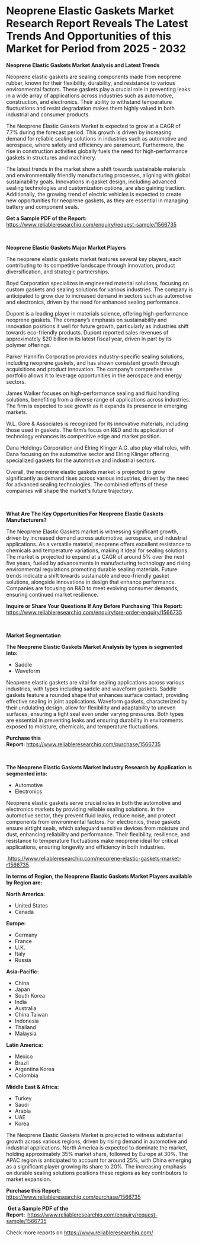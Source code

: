 <p><h1>Neoprene Elastic Gaskets Market Research Report Reveals The Latest Trends And Opportunities of this Market for Period from 2025 - 2032</h1></p><p><strong>Neoprene Elastic Gaskets Market Analysis and Latest Trends</strong></p>
<p><p>Neoprene elastic gaskets are sealing components made from neoprene rubber, known for their flexibility, durability, and resistance to various environmental factors. These gaskets play a crucial role in preventing leaks in a wide array of applications across industries such as automotive, construction, and electronics. Their ability to withstand temperature fluctuations and resist degradation makes them highly valued in both industrial and consumer products.</p><p>The Neoprene Elastic Gaskets Market is expected to grow at a CAGR of 7.7% during the forecast period. This growth is driven by increasing demand for reliable sealing solutions in industries such as automotive and aerospace, where safety and efficiency are paramount. Furthermore, the rise in construction activities globally fuels the need for high-performance gaskets in structures and machinery.</p><p>The latest trends in the market show a shift towards sustainable materials and environmentally friendly manufacturing processes, aligning with global sustainability goals. Innovations in gasket design, including advanced sealing technologies and customization options, are also gaining traction. Additionally, the growing trend of electric vehicles is expected to create new opportunities for neoprene gaskets, as they are essential in managing battery and component seals.</p></p>
<p><strong>Get a Sample PDF of the Report:&nbsp;</strong> <a href="https://www.reliableresearchiq.com/enquiry/request-sample/1566735?utm_campaign=3318&utm_medium=2&utm_source=Github&utm_content=ia&utm_term=22032025&utm_id=neoprene-elastic-gaskets">https://www.reliableresearchiq.com/enquiry/request-sample/1566735</a></p>
<p>&nbsp;</p>
<p><strong>Neoprene Elastic Gaskets Major Market Players</strong></p>
<p><p>The neoprene elastic gaskets market features several key players, each contributing to its competitive landscape through innovation, product diversification, and strategic partnerships.</p><p>Boyd Corporation specializes in engineered material solutions, focusing on custom gaskets and sealing solutions for various industries. The company is anticipated to grow due to increased demand in sectors such as automotive and electronics, driven by the need for enhanced sealing performance.</p><p>Dupont is a leading player in materials science, offering high-performance neoprene gaskets. The company’s emphasis on sustainability and innovation positions it well for future growth, particularly as industries shift towards eco-friendly products. Dupont reported sales revenues of approximately $20 billion in its latest fiscal year, driven in part by its polymer offerings.</p><p>Parker Hannifin Corporation provides industry-specific sealing solutions, including neoprene gaskets, and has shown consistent growth through acquisitions and product innovation. The company’s comprehensive portfolio allows it to leverage opportunities in the aerospace and energy sectors.</p><p>James Walker focuses on high-performance sealing and fluid handling solutions, benefiting from a diverse range of applications across industries. The firm is expected to see growth as it expands its presence in emerging markets.</p><p>W.L. Gore & Associates is recognized for its innovative materials, including those used in gaskets. The firm’s focus on R&D and its application of technology enhances its competitive edge and market position.</p><p>Dana Holdings Corporation and Elring Klinger A.G. also play vital roles, with Dana focusing on the automotive sector and Elring Klinger offering specialized gaskets for the automotive and industrial sectors.</p><p>Overall, the neoprene elastic gaskets market is projected to grow significantly as demand rises across various industries, driven by the need for advanced sealing technologies. The combined efforts of these companies will shape the market's future trajectory.</p></p>
<p>&nbsp;</p>
<p><strong>What Are The Key Opportunities For Neoprene Elastic Gaskets Manufacturers?</strong></p>
<p><p>The Neoprene Elastic Gaskets market is witnessing significant growth, driven by increased demand across automotive, aerospace, and industrial applications. As a versatile material, neoprene offers excellent resistance to chemicals and temperature variations, making it ideal for sealing solutions. The market is projected to expand at a CAGR of around 5% over the next five years, fueled by advancements in manufacturing technology and rising environmental regulations promoting durable sealing materials. Future trends indicate a shift towards sustainable and eco-friendly gasket solutions, alongside innovations in design that enhance performance. Companies are focusing on R&D to meet evolving consumer demands, ensuring continued market resilience.</p></p>
<p><strong>Inquire or Share Your Questions If Any Before Purchasing This Report:</strong> <a href="https://www.reliableresearchiq.com/enquiry/pre-order-enquiry/1566735?utm_campaign=3318&utm_medium=2&utm_source=Github&utm_content=ia&utm_term=22032025&utm_id=neoprene-elastic-gaskets">https://www.reliableresearchiq.com/enquiry/pre-order-enquiry/1566735</a></p>
<p>&nbsp;</p>
<p><strong>Market Segmentation</strong></p>
<p><strong>The Neoprene Elastic Gaskets Market Analysis by types is segmented into:</strong></p>
<p><ul><li>Saddle</li><li>Waveform</li></ul></p>
<p><p>Neoprene elastic gaskets are vital for sealing applications across various industries, with types including saddle and waveform gaskets. Saddle gaskets feature a rounded shape that enhances surface contact, providing effective sealing in joint applications. Waveform gaskets, characterized by their undulating design, allow for flexibility and adaptability to uneven surfaces, ensuring a tight seal even under varying pressures. Both types are essential in preventing leaks and ensuring durability in environments exposed to moisture, chemicals, and temperature fluctuations.</p></p>
<p><strong>Purchase this Report:&nbsp;</strong><a href="https://www.reliableresearchiq.com/purchase/1566735?utm_campaign=3318&utm_medium=2&utm_source=Github&utm_content=ia&utm_term=22032025&utm_id=neoprene-elastic-gaskets">https://www.reliableresearchiq.com/purchase/1566735</a></p>
<p>&nbsp;</p>
<p><strong>The Neoprene Elastic Gaskets Market Industry Research by Application is segmented into:</strong></p>
<p><ul><li>Automotive</li><li>Electronics</li></ul></p>
<p><p>Neoprene elastic gaskets serve crucial roles in both the automotive and electronics markets by providing reliable sealing solutions. In the automotive sector, they prevent fluid leaks, reduce noise, and protect components from environmental factors. For electronics, these gaskets ensure airtight seals, which safeguard sensitive devices from moisture and dust, enhancing reliability and performance. Their flexibility, resilience, and resistance to temperature fluctuations make neoprene ideal for critical applications, ensuring longevity and efficiency in both industries.</p></p>
<p><a href="https://www.reliableresearchiq.com/neoprene-elastic-gaskets-market-r1566735?utm_campaign=3318&utm_medium=2&utm_source=Github&utm_content=ia&utm_term=22032025&utm_id=neoprene-elastic-gaskets">&nbsp;https://www.reliableresearchiq.com/neoprene-elastic-gaskets-market-r1566735</a></p>
<p><strong>In terms of Region, the Neoprene Elastic Gaskets Market Players available by Region are:</strong></p>
<p>
    <p> <strong> North America: </strong>
        <ul>
            <li>United States</li>
            <li>Canada</li>
        </ul>
        </p> 
    <p> <strong> Europe: </strong>
        <ul>
            <li>Germany</li>
            <li>France</li>
            <li>U.K.</li>
            <li>Italy</li>
            <li>Russia</li>
        </ul>
        </p> 
    <p> <strong> Asia-Pacific: </strong>
        <ul>
            <li>China</li>
            <li>Japan</li>
            <li>South Korea</li>
            <li>India</li>
            <li>Australia</li>
            <li>China Taiwan</li>
            <li>Indonesia</li>
            <li>Thailand</li>
            <li>Malaysia</li>
        </ul>
        </p> 
    <p> <strong> Latin America: </strong>
        <ul>
            <li>Mexico</li>
            <li>Brazil</li>
            <li>Argentina Korea</li>
            <li>Colombia</li>
        </ul>
        </p> 
    <p> <strong> Middle East & Africa: </strong>
        <ul>
            <li>Turkey</li>
            <li>Saudi</li>
            <li>Arabia</li>
            <li>UAE</li>
            <li>Korea</li>
        </ul>
    </p>
    </p>
<p><p>The Neoprene Elastic Gaskets Market is projected to witness substantial growth across various regions, driven by rising demand in automotive and industrial applications. North America is expected to dominate the market, holding approximately 35% market share, followed by Europe at 30%. The APAC region is anticipated to account for around 25%, with China emerging as a significant player growing its share to 20%. The increasing emphasis on durable sealing solutions positions these regions as key contributors to market expansion.</p></p>
<p><strong>Purchase this Report: </strong><a href="https://www.reliableresearchiq.com/purchase/1566735?utm_campaign=3318&utm_medium=2&utm_source=Github&utm_content=ia&utm_term=22032025&utm_id=neoprene-elastic-gaskets">https://www.reliableresearchiq.com/purchase/1566735</a></p>
<p>&nbsp;<strong>Get a Sample PDF of the Report:&nbsp;&nbsp;</strong><a href="https://www.reliableresearchiq.com/enquiry/request-sample/1566735?utm_campaign=3318&utm_medium=2&utm_source=Github&utm_content=ia&utm_term=22032025&utm_id=neoprene-elastic-gaskets">https://www.reliableresearchiq.com/enquiry/request-sample/1566735</a></p>
<p><strong></strong></p>
<p>Check more reports on <a href="https://www.reliableresearchiq.com/?utm_campaign=3318&utm_medium=2&utm_source=Github&utm_content=ia&utm_term=22032025&utm_id=neoprene-elastic-gaskets">https://www.reliableresearchiq.com/</a></p>